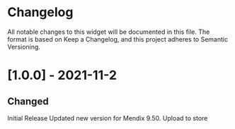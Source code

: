 # Changelog

All notable changes to this widget will be documented in this file.
The format is based on Keep a Changelog, and this project adheres to Semantic Versioning.

# [1.0.0] - 2021-11-2

## Changed

Initial Release
Updated new version for Mendix 9.50.
Upload to store

